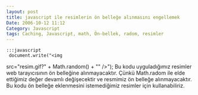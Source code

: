 ```yaml
---
layout: post
title: javascript ile resimlerin ön belleğe alınmasını engellemek
Date: 2006-10-12 11:12
Category: Javascript
tags: Caching, Javascript, math, Ön-bellek, radom, resimler
---
```


	:::javascript
	 document.write("<img
src="resim.gif?" + Math.random() + "" />");  Bu kodu
uyguladığımız resimler web tarayıcısının ön belleğine alınmayacaktır.
Çünkü Math.radom ile elde ettiğimiz değer devamlı değişecektir ve
resmimiz ön belleğe alınmayacaktır. Bu kodu ön belleğe eklenmesini
istemediğimiz resimler için kullanabiliriz.

